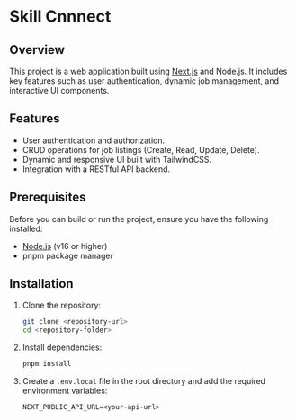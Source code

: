 # Skill Cnnnect

## Overview

This project is a web application built using [Next.js](https://nextjs.org/) and Node.js. It includes key features such as user authentication, dynamic job management, and interactive UI components.

## Features

- User authentication and authorization.
- CRUD operations for job listings (Create, Read, Update, Delete).
- Dynamic and responsive UI built with TailwindCSS.
- Integration with a RESTful API backend.

## Prerequisites

Before you can build or run the project, ensure you have the following installed:

- [Node.js](https://nodejs.org/) (v16 or higher)
- pnpm package manager

## Installation

1. Clone the repository:

   ```bash
   git clone <repository-url>
   cd <repository-folder>
   ```

2. Install dependencies:

   ```bash
   pnpm install

   ```

3. Create a `.env.local` file in the root directory and add the required environment variables:
   ```env
   NEXT_PUBLIC_API_URL=<your-api-url>
   ```
